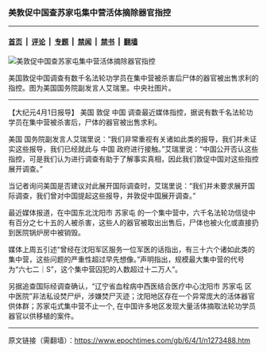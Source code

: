 ### 美敦促中国查苏家屯集中营活体摘除器官指控

---

#### [首页](../../../..?n1273488) &nbsp;|&nbsp; [评论](../../../../../epoch-comment?n1273488) &nbsp;|&nbsp; [专题](../../../../../epoch-special?n1273488) &nbsp;|&nbsp; [禁闻](../../../../../epoch-news?n1273488) &nbsp;|&nbsp; [禁书](../../../../../books?n1273488) &nbsp;|&nbsp; [翻墙](https://github.com/gfw-breaker/nogfw/blob/master/README.md?n1273488)


<div><img alt="美敦促中国查苏家屯集中营活体摘除器官指控" class="attachment-djy_600_400 size-djy_600_400 wp-post-image" src="https://i.epochtimes.com/assets/uploads/2006/04/60401042155789-600x400.jpg"/>
<div class="caption">
 <p>
  美国敦促中国调查有数千名法轮功学员在集中营被杀害后尸体的器官被出售求利的指控。图为美国国务院副发言人艾瑞里。中央社图片。
 </p>
</div></div><hr/><div class="post_content" id="artbody" itemprop="articleBody">
 <!-- article content begin -->
 <p>
  【大纪元4月1日报导】
  <ok href="https://www.epochtimes.com/gb/tag/%E7%BE%8E%E5%9B%BD.html">
   美国
  </ok>
  敦促
  <ok href="https://www.epochtimes.com/gb/tag/%E4%B8%AD%E5%9B%BD.html">
   中国
  </ok>
  调查最近媒体指控，据说有数千名法轮功学员在集中营被杀害后，尸体的器官被出售求利。
 </p>
 <p>
  <ok href="https://www.epochtimes.com/gb/tag/%E7%BE%8E%E5%9B%BD.html">
   美国
  </ok>
  国务院副发言人艾瑞里说：“我们非常重视有关诸如此类的报导，我们并未证实这些报导，我们已经就此与
  <ok href="https://www.epochtimes.com/gb/tag/%E4%B8%AD%E5%9B%BD.html">
   中国
  </ok>
  政府进行接触。”艾瑞里说：“中国公开否认这些指控，可是我们认为进行调查有助于了解事实真相，因此我们敦促中国对这些指控展开调查。”
 </p>
 <p>
  当记者询问美国是否建议对此展开国际调查时，艾瑞里说：“我们并未要求展开国际调查，我们曾对中国提起这些报导，并敦促中国展开调查。”
 </p>
 <p>
  最近媒体报道，在中国东北沈阳市
  <ok href="https://www.epochtimes.com/gb/tag/%E8%8B%8F%E5%AE%B6%E5%B1%AF.html">
   苏家屯
  </ok>
  的一个集中营中，六千名法轮功信徒中有百分之七十五的人被杀害，这些人的器官被取出出售后，尸体也被火化或直接扔到医院锅炉房中被销毁。
 </p>
 <p>
  媒体上周五引述“曾经在沈阳军区服务一位军医的话指出，有三十六个诸如此类的集中营，这些问题的严重性超过早先想像。”声明指出，规模最大集中营的代号为“六七二｜S”，这个集中营囚犯的人数超过十二万人”。
 </p>
 <p>
  另据追查国际经调查确认，“辽宁省血栓病中西医结合医疗中心沈阳市
  <ok href="https://www.epochtimes.com/gb/tag/%E8%8B%8F%E5%AE%B6%E5%B1%AF.html">
   苏家屯
  </ok>
  区中医院”非法私设焚尸炉，涉嫌焚尸灭迹；沈阳地区存在一个异常庞大的活体器官供体群；苏家屯式集中营不止一个, 在中国许多地区发现大量活体摘取法轮功学员器官以供移植的案件。
 </p>
 <p>
  <!-- article content end -->
  <div id="below_article_ad">
  </div>
 </p>
</div>


---

原文链接（需翻墙）：https://www.epochtimes.com/gb/6/4/1/n1273488.htm